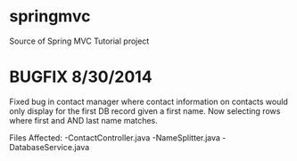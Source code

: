 springmvc
=========

Source of Spring MVC Tutorial project

BUGFIX 8/30/2014
================

Fixed bug in contact manager where contact information
on contacts would only display for the first DB record given a first name.
Now selecting rows where first and AND last name matches.

Files Affected:
-ContactController.java
-NameSplitter.java
-DatabaseService.java